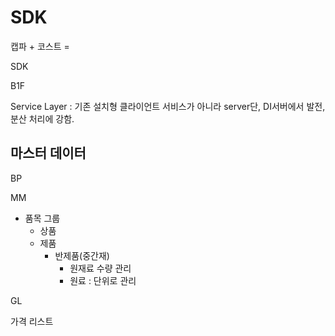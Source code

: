 # SDK

캡파 + 코스트 = 



SDK

B1F

Service Layer : 기존 설치형 클라이언트 서비스가 아니라 server단, DI서버에서 발전, 분산 처리에 강함.

## 마스터 데이터

BP

MM

- 품목 그룹
  - 상품
  - 제품
    - 반제품(중간재)
      - 원재료 수량 관리
      - 원료 : 단위로 관리

GL

가격 리스트